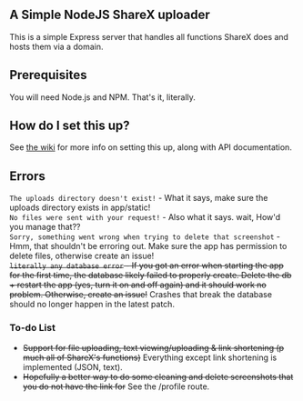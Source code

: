 ## A Simple NodeJS ShareX uploader
This is a simple Express server that handles all functions ShareX does and hosts them via a domain.
## Prerequisites
You will need Node.js and NPM. That's it, literally.
## How do I set this up?
See [the wiki](https://github.com/zevhr/sharex-express/wiki) for more info on setting this up, along with API documentation.
## Errors
`The uploads directory doesn't exist!` - What it says, make sure the uploads directory exists in app/static!  
`No files were sent with your request!` - Also what it says. wait, How'd you manage that??  
`Sorry, something went wrong when trying to delete that screenshot` - Hmm, that shouldn't be erroring out. Make sure the app has permission to delete files, otherwise create an issue!  
~~`literally any database error` - If you got an error when starting the app for the first time, the database likely failed to properly create. Delete the db + restart the app (yes, turn it on and off again) and it should work no problem. Otherwise, create an issue!~~ Crashes that break the database should no longer happen in the latest patch.

### To-do List
- ~~Support for file uploading, text viewing/uploading & link shortening (p much all of ShareX's functions)~~ Everything except link shortening is implemented (JSON, text).
- ~~Hopefully a better way to do some cleaning and delete screenshots that you do not have the link for~~ See the /profile route.
